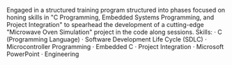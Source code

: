 Engaged in a structured training program structured into phases focused on honing skills in "C Programming, Embedded Systems Programming, and Project Integration" to spearhead the development of a cutting-edge "Microwave Oven Simulation" project in the code along sessions. Skills: · C (Programming Language) · Software Development Life Cycle (SDLC) · Microcontroller Programming · Embedded C · Project Integration · Microsoft PowerPoint · Engineering
